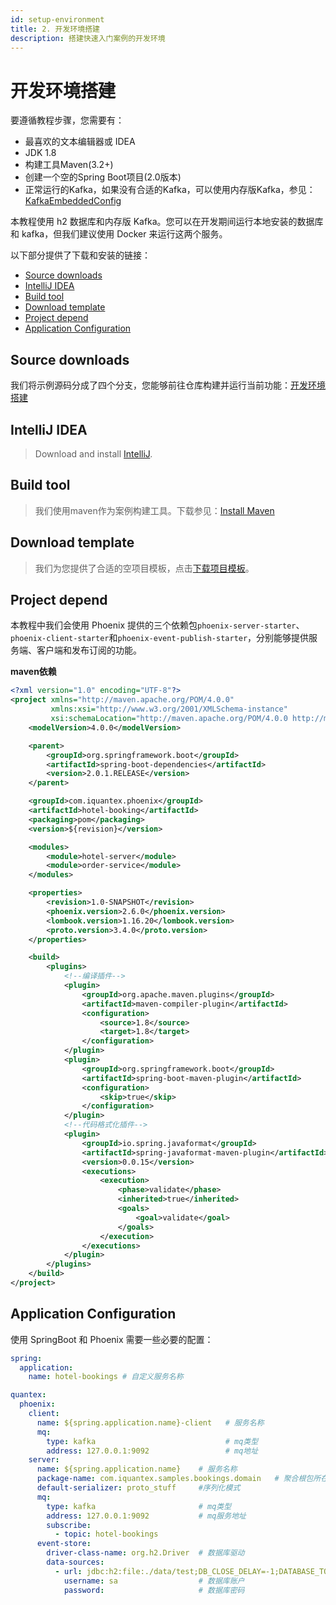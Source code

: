 ```yaml
---
id: setup-environment
title: 2. 开发环境搭建
description: 搭建快速入门案例的开发环境
---
```


# 开发环境搭建

要遵循教程步骤，您需要有：
- 最喜欢的文本编辑器或 IDEA
- JDK 1.8
- 构建工具Maven(3.2+)
- 创建一个空的Spring Boot项目(2.0版本)
- 正常运行的Kafka，如果没有合适的Kafka，可以使用内存版Kafka，参见：[KafkaEmbeddedConfig](https://github.com/PhoenixIQ/phoenix-samples/blob/master/shopping/application/src/main/java/com/iquantex/samples/shopping/config/KafkaEmbeddedConfiguration.java)

本教程使用 h2 数据库和内存版 Kafka。您可以在开发期间运行本地安装的数据库和 kafka，但我们建议使用 Docker 来运行这两个服务。

以下部分提供了下载和安装的链接：
- [Source downloads](#source-downloads)
- [IntelliJ IDEA](#intellij-idea)
- [Build tool](#build-tool)
- [Download template](#download-template)
- [Project depend](#project-depend)
- [Application Configuration](#application-configuration)

## Source downloads

我们将示例源码分成了四个分支，您能够前往仓库构建并运行当前功能：[开发环境搭建](https://github.com/PhoenixIQ/hotel-booking/tree/part-0)

## IntelliJ IDEA

> Download and install [IntelliJ](https://www.jetbrains.com/idea/download/).

## Build tool

> 我们使用maven作为案例构建工具。下载参见：[Install Maven](https://maven.apache.org/install.html)

## Download template

> 我们为您提供了合适的空项目模板，点击[下载项目模板](https://github.com/PhoenixIQ/hotel-booking/raw/main/hotel-booking-template.zip)。

## Project depend
本教程中我们会使用 Phoenix 提供的三个依赖包`phoenix-server-starter`、`phoenix-client-starter`和`phoenix-event-publish-starter`，分别能够提供服务端、客户端和发布订阅的功能。

**maven依赖**
```xml
<?xml version="1.0" encoding="UTF-8"?>
<project xmlns="http://maven.apache.org/POM/4.0.0"
         xmlns:xsi="http://www.w3.org/2001/XMLSchema-instance"
         xsi:schemaLocation="http://maven.apache.org/POM/4.0.0 http://maven.apache.org/xsd/maven-4.0.0.xsd">
    <modelVersion>4.0.0</modelVersion>

    <parent>
        <groupId>org.springframework.boot</groupId>
        <artifactId>spring-boot-dependencies</artifactId>
        <version>2.0.1.RELEASE</version>
    </parent>

    <groupId>com.iquantex.phoenix</groupId>
    <artifactId>hotel-booking</artifactId>
    <packaging>pom</packaging>
    <version>${revision}</version>

    <modules>
        <module>hotel-server</module>
        <module>order-service</module>
    </modules>

    <properties>
        <revision>1.0-SNAPSHOT</revision>
        <phoenix.version>2.6.0</phoenix.version>
        <lombook.version>1.16.20</lombook.version>
        <proto.version>3.4.0</proto.version>
    </properties>

    <build>
        <plugins>
            <!--编译插件-->
            <plugin>
                <groupId>org.apache.maven.plugins</groupId>
                <artifactId>maven-compiler-plugin</artifactId>
                <configuration>
                    <source>1.8</source>
                    <target>1.8</target>
                </configuration>
            </plugin>
            <plugin>
                <groupId>org.springframework.boot</groupId>
                <artifactId>spring-boot-maven-plugin</artifactId>
                <configuration>
                    <skip>true</skip>
                </configuration>
            </plugin>
            <!--代码格式化插件-->
            <plugin>
                <groupId>io.spring.javaformat</groupId>
                <artifactId>spring-javaformat-maven-plugin</artifactId>
                <version>0.0.15</version>
                <executions>
                    <execution>
                        <phase>validate</phase>
                        <inherited>true</inherited>
                        <goals>
                            <goal>validate</goal>
                        </goals>
                    </execution>
                </executions>
            </plugin>
        </plugins>
    </build>
</project>
```

## Application Configuration
使用 SpringBoot 和 Phoenix 需要一些必要的配置：
```yaml
spring:
  application:
    name: hotel-bookings # 自定义服务名称

quantex:
  phoenix:
    client:
      name: ${spring.application.name}-client   # 服务名称
      mq:
        type: kafka                             # mq类型
        address: 127.0.0.1:9092                 # mq地址
    server:
      name: ${spring.application.name}    # 服务名称
      package-name: com.iquantex.samples.bookings.domain   # 聚合根包所在路径
      default-serializer: proto_stuff     #序列化模式
      mq:
        type: kafka                       # mq类型
        address: 127.0.0.1:9092           # mq服务地址
        subscribe:
          - topic: hotel-bookings
      event-store:
        driver-class-name: org.h2.Driver  # 数据库驱动
        data-sources:
          - url: jdbc:h2:file:./data/test;DB_CLOSE_DELAY=-1;DATABASE_TO_UPPER=FALSE;INIT=CREATE SCHEMA IF NOT EXISTS PUBLIC # 数据库链接url
            username: sa                  # 数据库账户
            password:                     # 数据库密码
```
